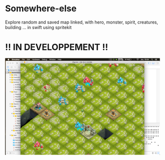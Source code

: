 # Somewhere-else
Explore random and saved map linked, with hero, monster, spirit, creatures, building ... in swift using spritekit

# !! IN DEVELOPPEMENT !!
![alt text](https://github.com/horiz0n-zero/Somewhere-else/blob/master/somewhere-else_intro.png)

